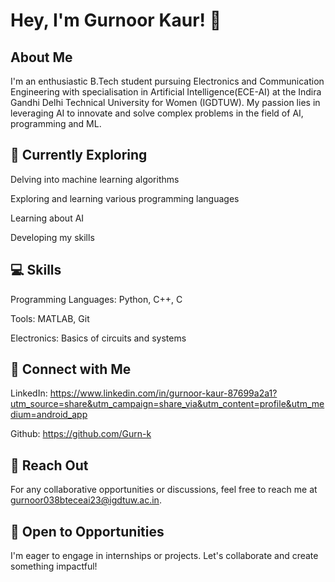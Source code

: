 # Hey, I'm Gurnoor Kaur! 👋

## About Me

I'm an enthusiastic B.Tech student pursuing Electronics and Communication Engineering with specialisation in Artificial Intelligence(ECE-AI) at the Indira Gandhi Delhi Technical University for Women (IGDTUW). My passion lies in leveraging AI to innovate and solve complex problems in the field of AI, programming and ML.

## 🌱 Currently Exploring

Delving into machine learning algorithms

Exploring and learning various programming languages

Learning about AI

Developing my skills

## 💻 Skills

Programming Languages: Python, C++, C

Tools: MATLAB, Git

Electronics: Basics of circuits and systems

## 🔗 Connect with Me

LinkedIn: https://www.linkedin.com/in/gurnoor-kaur-87699a2a1?utm_source=share&utm_campaign=share_via&utm_content=profile&utm_medium=android_app

Github: https://github.com/Gurn-k

## 📧 Reach Out

For any collaborative opportunities or discussions, feel free to reach me at gurnoor038bteceai23@igdtuw.ac.in.

## 🤝 Open to Opportunities

I'm eager to engage in internships or projects. Let's collaborate and create something impactful!
